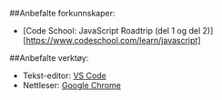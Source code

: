 ##Anbefalte forkunnskaper:
 + [Code School: JavaScript Roadtrip (del 1 og del 2)][https://www.codeschool.com/learn/javascript]

##Anbefalte verktøy:
 + Tekst-editor: [VS Code](https://code.visualstudio.com)
 + Nettleser: [Google Chrome](https://www.google.com/chrome)
